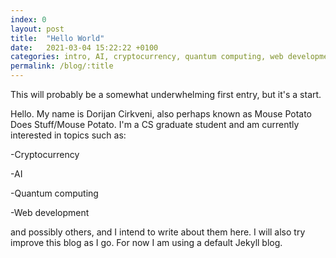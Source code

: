 ```yaml
---
index: 0
layout: post
title:  "Hello World"
date:   2021-03-04 15:22:22 +0100
categories: intro, AI, cryptocurrency, quantum computing, web development
permalink: /blog/:title
---
```


This will probably be a somewhat underwhelming first entry, but it's a start.

Hello. My name is Dorijan Cirkveni, also perhaps known as Mouse Potato Does Stuff/Mouse Potato.
I\'m a CS graduate student and am currently interested in topics such as:

-Cryptocurrency

-AI

-Quantum computing

-Web development

and possibly others, and I intend to write about them here.
I will also try improve this blog as I go. For now I am using a default Jekyll blog.